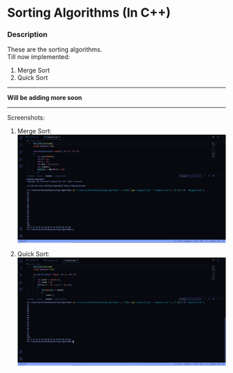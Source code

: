 # Sorting Algorithms (In C++)

### Description
These are the sorting algorithms.  
Till now implemented:  
1. Merge Sort
2. Quick Sort
***
**Will be adding more soon**
***
Screenshots:  
1. Merge Sort:  
![m-sort](screenshots/m_sort.png)

2. Quick Sort:
![q_sort](screenshots/q_sort.png)